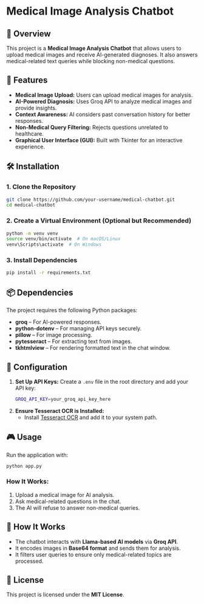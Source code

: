 # Medical Image Analysis Chatbot

## 📌 Overview
This project is a **Medical Image Analysis Chatbot** that allows users to upload medical images and receive AI-generated diagnoses. It also answers medical-related text queries while blocking non-medical questions.

## 🚀 Features
- **Medical Image Upload:** Users can upload medical images for analysis.
- **AI-Powered Diagnosis:** Uses Groq API to analyze medical images and provide insights.
- **Context Awareness:** AI considers past conversation history for better responses.
- **Non-Medical Query Filtering:** Rejects questions unrelated to healthcare.
- **Graphical User Interface (GUI):** Built with Tkinter for an interactive experience.

## 🛠️ Installation
### **1. Clone the Repository**
```sh
git clone https://github.com/your-username/medical-chatbot.git
cd medical-chatbot
```

### **2. Create a Virtual Environment (Optional but Recommended)**
```sh
python -m venv venv
source venv/bin/activate  # On macOS/Linux
venv\Scripts\activate  # On Windows
```

### **3. Install Dependencies**
```sh
pip install -r requirements.txt
```

## 📦 Dependencies
The project requires the following Python packages:
- **groq** – For AI-powered responses.
- **python-dotenv** – For managing API keys securely.
- **pillow** – For image processing.
- **pytesseract** – For extracting text from images.
- **tkhtmlview** – For rendering formatted text in the chat window.

## 🔧 Configuration
1. **Set Up API Keys:** Create a `.env` file in the root directory and add your API key:
   ```sh
   GROQ_API_KEY=your_groq_api_key_here
   ```
2. **Ensure Tesseract OCR is Installed:**
   - Install [Tesseract OCR](https://github.com/tesseract-ocr/tesseract) and add it to your system path.

## 🎮 Usage
Run the application with:
```sh
python app.py
```
### **How It Works:**
1. Upload a medical image for AI analysis.
2. Ask medical-related questions in the chat.
3. The AI will refuse to answer non-medical queries.

## 🤖 How It Works
- The chatbot interacts with **Llama-based AI models** via **Groq API**.
- It encodes images in **Base64 format** and sends them for analysis.
- It filters user queries to ensure only medical-related topics are processed.

## 📜 License
This project is licensed under the **MIT License**.
